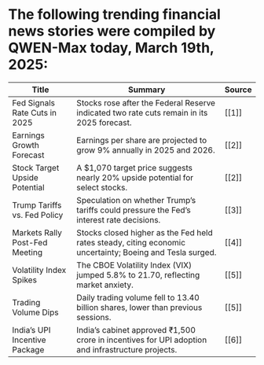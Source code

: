 # The following trending financial news stories were compiled by QWEN-Max today, March 19th, 2025:  
| **Title**                                | **Summary**                                                                                     | **Source** |
|------------------------------------------|-------------------------------------------------------------------------------------------------|------------|
| Fed Signals Rate Cuts in 2025            | Stocks rose after the Federal Reserve indicated two rate cuts remain in its 2025 forecast.      | [[1]]      |
| Earnings Growth Forecast                 | Earnings per share are projected to grow 9% annually in 2025 and 2026.                          | [[2]]      |
| Stock Target Upside Potential            | A $1,070 target price suggests nearly 20% upside potential for select stocks.                   | [[2]]      |
| Trump Tariffs vs. Fed Policy             | Speculation on whether Trump’s tariffs could pressure the Fed’s interest rate decisions.        | [[3]]      |
| Markets Rally Post-Fed Meeting           | Stocks closed higher as the Fed held rates steady, citing economic uncertainty; Boeing and Tesla surged. | [[4]]      |
| Volatility Index Spikes                  | The CBOE Volatility Index (VIX) jumped 5.8% to 21.70, reflecting market anxiety.                | [[5]]      |
| Trading Volume Dips                      | Daily trading volume fell to 13.40 billion shares, lower than previous sessions.                | [[5]]      |
| India’s UPI Incentive Package            | India’s cabinet approved ₹1,500 crore in incentives for UPI adoption and infrastructure projects. | [[6]]      |
